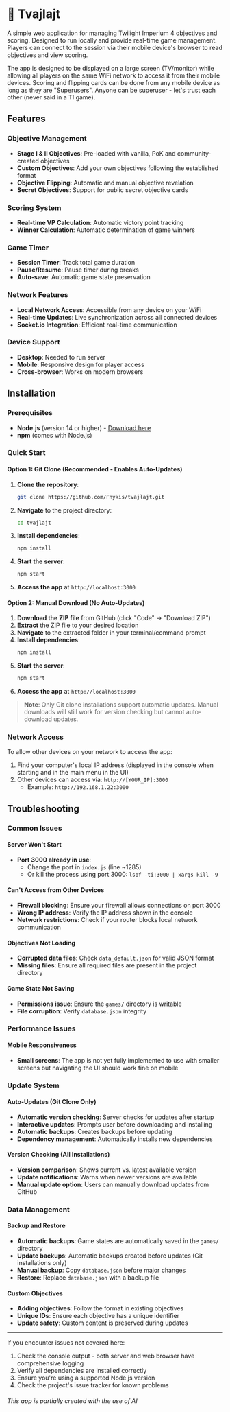 # 🚀 Tvajlajt 

A simple web application for managing Twilight Imperium 4 objectives and scoring. Designed to run locally and provide real-time game management. Players can connect to the session via their mobile device's browser to read objectives and view scoring.

The app is designed to be displayed on a large screen (TV/monitor) while allowing all players on the same WiFi network to access it from their mobile devices. Scoring and flipping cards can be done from any mobile device as long as they are "Superusers". Anyone can be superuser - let's trust each other (never said in a TI game).

## Features

### Objective Management
- **Stage I & II Objectives**: Pre-loaded with vanilla, PoK and community-created objectives
- **Custom Objectives**: Add your own objectives following the established format
- **Objective Flipping**: Automatic and manual objective revelation
- **Secret Objectives**: Support for public secret objective cards

### Scoring System
- **Real-time VP Calculation**: Automatic victory point tracking
- **Winner Calculation**: Automatic determination of game winners

### Game Timer
- **Session Timer**: Track total game duration
- **Pause/Resume**: Pause timer during breaks
- **Auto-save**: Automatic game state preservation

### Network Features
- **Local Network Access**: Accessible from any device on your WiFi
- **Real-time Updates**: Live synchronization across all connected devices
- **Socket.io Integration**: Efficient real-time communication

### Device Support
- **Desktop**: Needed to run server
- **Mobile**: Responsive design for player access
- **Cross-browser**: Works on modern browsers

## Installation

### Prerequisites
- **Node.js** (version 14 or higher) - [Download here](https://nodejs.org/en/)
- **npm** (comes with Node.js)

### Quick Start

#### Option 1: Git Clone (Recommended - Enables Auto-Updates)
1. **Clone the repository**:
   ```bash
   git clone https://github.com/Fnykis/tvajlajt.git
   ```
2. **Navigate** to the project directory:
   ```bash
   cd tvajlajt
   ```
3. **Install dependencies**:
   ```bash
   npm install
   ```
4. **Start the server**:
   ```bash
   npm start
   ```
5. **Access the app** at `http://localhost:3000`

#### Option 2: Manual Download (No Auto-Updates)
1. **Download the ZIP file** from GitHub (click "Code" → "Download ZIP")
2. **Extract** the ZIP file to your desired location
3. **Navigate** to the extracted folder in your terminal/command prompt
4. **Install dependencies**:
   ```bash
   npm install
   ```
5. **Start the server**:
   ```bash
   npm start
   ```
6. **Access the app** at `http://localhost:3000`

> **Note**: Only Git clone installations support automatic updates. Manual downloads will still work for version checking but cannot auto-download updates.

### Network Access
To allow other devices on your network to access the app:
1. Find your computer's local IP address (displayed in the console when starting and in the main menu in the UI)
2. Other devices can access via: `http://[YOUR_IP]:3000`
   - Example: `http://192.168.1.22:3000`

## Troubleshooting

### Common Issues

#### Server Won't Start
- **Port 3000 already in use**: 
  - Change the port in `index.js` (line ~1285)
  - Or kill the process using port 3000: `lsof -ti:3000 | xargs kill -9`

#### Can't Access from Other Devices
- **Firewall blocking**: Ensure your firewall allows connections on port 3000
- **Wrong IP address**: Verify the IP address shown in the console
- **Network restrictions**: Check if your router blocks local network communication

#### Objectives Not Loading
- **Corrupted data files**: Check `data_default.json` for valid JSON format
- **Missing files**: Ensure all required files are present in the project directory

#### Game State Not Saving
- **Permissions issue**: Ensure the `games/` directory is writable
- **File corruption**: Verify `database.json` integrity

### Performance Issues

#### Mobile Responsiveness
- **Small screens**: The app is not yet fully implemented to use with smaller screens but navigating the UI should work fine on mobile

### Update System

#### Auto-Updates (Git Clone Only)
- **Automatic version checking**: Server checks for updates after startup
- **Interactive updates**: Prompts user before downloading and installing
- **Automatic backups**: Creates backups before updating
- **Dependency management**: Automatically installs new dependencies

#### Version Checking (All Installations)
- **Version comparison**: Shows current vs. latest available version
- **Update notifications**: Warns when newer versions are available
- **Manual update option**: Users can manually download updates from GitHub

### Data Management

#### Backup and Restore
- **Automatic backups**: Game states are automatically saved in the `games/` directory
- **Update backups**: Automatic backups created before updates (Git installations only)
- **Manual backup**: Copy `database.json` before major changes
- **Restore**: Replace `database.json` with a backup file

#### Custom Objectives
- **Adding objectives**: Follow the format in existing objectives
- **Unique IDs**: Ensure each objective has a unique identifier
- **Update safety**: Custom content is preserved during updates

---

If you encounter issues not covered here:
1. Check the console output - both server and web browser have comprehensive logging
2. Verify all dependencies are installed correctly
3. Ensure you're using a supported Node.js version
4. Check the project's issue tracker for known problems

###### _This app is partially created with the use of AI_